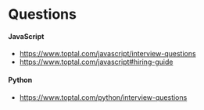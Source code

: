 # Questions

#### JavaScript
* https://www.toptal.com/javascript/interview-questions
* https://www.toptal.com/javascript#hiring-guide

#### Python
* https://www.toptal.com/python/interview-questions
